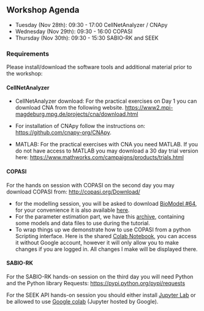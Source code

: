 
## Workshop Agenda

* Tuesday (Nov 28th): 09:30 - 17:00 CellNetAnalyzer / CNApy
* Wednesday (Nov 29th): 09:30 - 16:00 COPASI
* Thursday (Nov 30th): 09:30 - 15:30 SABIO-RK and SEEK


### Requirements

Please install/download the software tools and additional material prior to the workshop:

#### CellNetAnalyzer

- CellNetAnalyzer download: For the practical exercises on Day 1 you can download CNA from the following website.
<https://www2.mpi-magdeburg.mpg.de/projects/cna/download.html>

- For installation of CNApy follow the instructions on: <https://github.com/cnapy-org/CNApy>.


- MATLAB: For the practical exercises with CNA you need MATLAB.
If you do not have access to MATLAB you may download a
30 day trial version here:
<https://www.mathworks.com/campaigns/products/trials.html>


#### COPASI

For the hands on session with COPASI on the second day you may download COPASI from: <http://copasi.org/Download/>


 * for the modelling session, you will be asked to download 
   [BioModel #64](https://www.ebi.ac.uk/biomodels/BIOMD0000000064), for your convenience it is also available [here](BIOMD0000000064_url.xml). 
 * For the parameter estimation part, we have this [archive](2022-08-09_-_Copasi_PE.zip), containing some models and data files to use during the tutorial.
 * To wrap things up we demonstrate how to use COPASI from a python
   Scripting interface. Here is the shared 
   [Colab Notebook](https://colab.research.google.com/drive/19qW5bsxsGjExeaJPt51k9BByJJAkfMtQ?usp=sharing), you 
   can access it without Google account, however it will only allow 
   you to make changes if you are logged in. All changes I make will 
   be displayed there. 
 

#### SABIO-RK
For the SABIO-RK hands-on session on the third day you will need Python and the Python library Requests: <https://pypi.python.org/pypi/requests>

For the SEEK API hands-on session you should either install [Jupyter Lab](https://jupyter.org/install) or be allowed to use [Google colab](https://colab.research.google.com/) (Jupyter hosted by Google).
